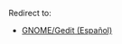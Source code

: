 Redirect to:

*   [GNOME/Gedit (Español)](/index.php/GNOME/Gedit_(Espa%C3%B1ol) "GNOME/Gedit (Español)")